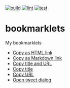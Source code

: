 [![build](https://github.com/munierujp/bookmarklets/actions/workflows/build.yml/badge.svg)](https://github.com/munierujp/bookmarklets/actions/workflows/build.yml)
[![lint](https://github.com/munierujp/bookmarklets/actions/workflows/lint.yml/badge.svg)](https://github.com/munierujp/bookmarklets/actions/workflows/lint.yml)
[![test](https://github.com/munierujp/bookmarklets/actions/workflows/test.yml/badge.svg)](https://github.com/munierujp/bookmarklets/actions/workflows/test.yml)

# bookmarklets

My bookmarklets

- [Copy as HTML link](https://github.com/munierujp/bookmarklets/blob/main/dist/copy-as-html-link.min.js)
- [Copy as Markdown link](https://github.com/munierujp/bookmarklets/blob/main/dist/copy-as-markdown-link.min.js)
- [Copy title and URL](https://github.com/munierujp/bookmarklets/blob/main/dist/copy-title-and-url..min.js)
- [Copy title](https://github.com/munierujp/bookmarklets/blob/main/dist/copy-title.min.js)
- [Copy URL](https://github.com/munierujp/bookmarklets/blob/main/dist/copy-url.min.js)
- [Open tweet dialog](https://github.com/munierujp/bookmarklets/blob/main/dist/open-tweet-dialog.min.js)

